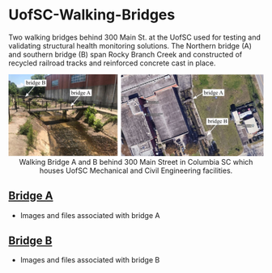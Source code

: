 # UofSC-Walking-Bridges
Two walking bridges behind 300 Main St. at the UofSC used for testing and validating structural health monitoring solutions. The Northern bridge (A) and southern bridge (B) span Rocky Branch Creek and constructed of recycled railroad tracks and reinforced concrete cast in place. 

<p align="center">
<img src="Images/bridges.jpg" alt="drawing" width="700"/> <br> 
Walking Bridge A and B behind 300 Main Street in Columbia SC which houses UofSC Mechanical and Civil Engineering facilities. 
</p>
<p align="center">
</p>


## [Bridge A](Bridge_A)
* Images and files associated with bridge A


## [Bridge B](Bridge_B)
* Images and files associated with bridge B























